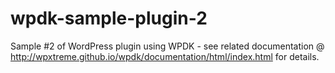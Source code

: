 wpdk-sample-plugin-2
====================

Sample #2 of WordPress plugin using WPDK - see related documentation @ http://wpxtreme.github.io/wpdk/documentation/html/index.html for details.
